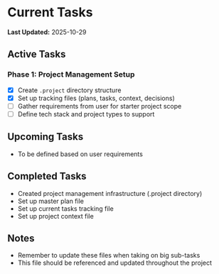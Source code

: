 # Current Tasks

**Last Updated:** 2025-10-29

## Active Tasks

### Phase 1: Project Management Setup

- [x] Create `.project` directory structure
- [x] Set up tracking files (plans, tasks, context, decisions)
- [ ] Gather requirements from user for starter project scope
- [ ] Define tech stack and project types to support

## Upcoming Tasks

- To be defined based on user requirements

## Completed Tasks

- Created project management infrastructure (.project directory)
- Set up master plan file
- Set up current tasks tracking file
- Set up project context file

## Notes

- Remember to update these files when taking on big sub-tasks
- This file should be referenced and updated throughout the project
